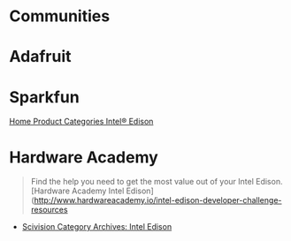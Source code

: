 # Communities


# Adafruit



# Sparkfun

[Home Product Categories Intel® Edison](https://www.sparkfun.com/categories/272)


# Hardware Academy

> Find the help you need to get the most value out of your Intel Edison. [Hardware Academy Intel Edison](http://www.hardwareacademy.io/intel-edison-developer-challenge-resources

- [Scivision Category Archives: Intel Edison](https://scivision.co/category/intel-edison/)


